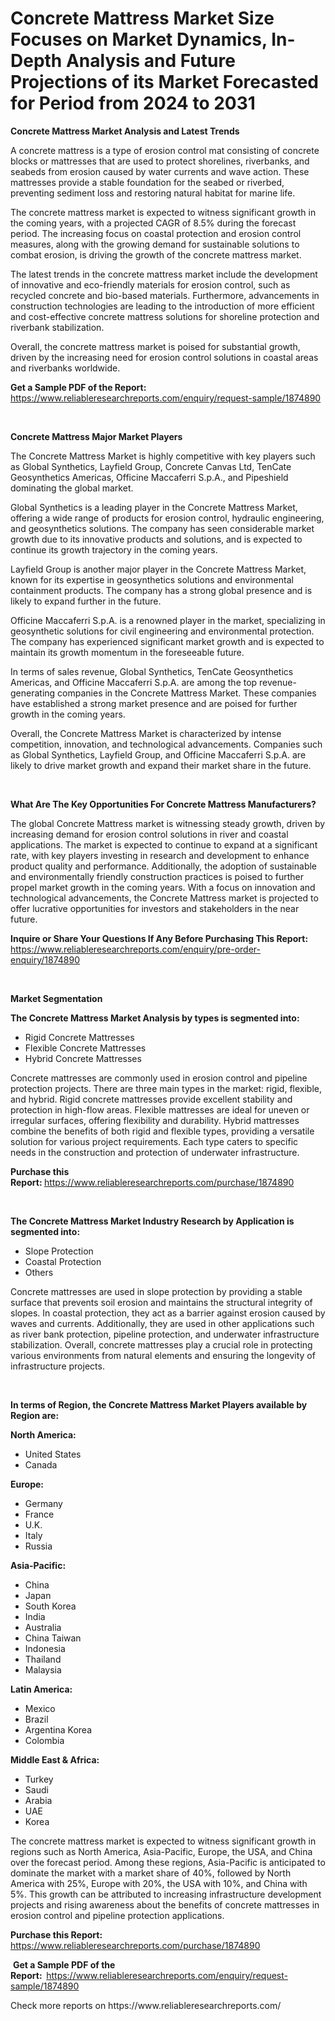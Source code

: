 <p><h1>Concrete Mattress Market Size Focuses on Market Dynamics, In-Depth Analysis and Future Projections of its Market Forecasted for Period from 2024 to 2031</h1></p><p><strong>Concrete Mattress Market Analysis and Latest Trends</strong></p>
<p><p>A concrete mattress is a type of erosion control mat consisting of concrete blocks or mattresses that are used to protect shorelines, riverbanks, and seabeds from erosion caused by water currents and wave action. These mattresses provide a stable foundation for the seabed or riverbed, preventing sediment loss and restoring natural habitat for marine life.</p><p>The concrete mattress market is expected to witness significant growth in the coming years, with a projected CAGR of 8.5% during the forecast period. The increasing focus on coastal protection and erosion control measures, along with the growing demand for sustainable solutions to combat erosion, is driving the growth of the concrete mattress market.</p><p>The latest trends in the concrete mattress market include the development of innovative and eco-friendly materials for erosion control, such as recycled concrete and bio-based materials. Furthermore, advancements in construction technologies are leading to the introduction of more efficient and cost-effective concrete mattress solutions for shoreline protection and riverbank stabilization.</p><p>Overall, the concrete mattress market is poised for substantial growth, driven by the increasing need for erosion control solutions in coastal areas and riverbanks worldwide.</p></p>
<p><strong>Get a Sample PDF of the Report:&nbsp;</strong> <a href="https://www.reliableresearchreports.com/enquiry/request-sample/1874890">https://www.reliableresearchreports.com/enquiry/request-sample/1874890</a></p>
<p>&nbsp;</p>
<p><strong>Concrete Mattress Major Market Players</strong></p>
<p><p>The Concrete Mattress Market is highly competitive with key players such as Global Synthetics, Layfield Group, Concrete Canvas Ltd, TenCate Geosynthetics Americas, Officine Maccaferri S.p.A., and Pipeshield dominating the global market. </p><p>Global Synthetics is a leading player in the Concrete Mattress Market, offering a wide range of products for erosion control, hydraulic engineering, and geosynthetics solutions. The company has seen considerable market growth due to its innovative products and solutions, and is expected to continue its growth trajectory in the coming years. </p><p>Layfield Group is another major player in the Concrete Mattress Market, known for its expertise in geosynthetics solutions and environmental containment products. The company has a strong global presence and is likely to expand further in the future. </p><p>Officine Maccaferri S.p.A. is a renowned player in the market, specializing in geosynthetic solutions for civil engineering and environmental protection. The company has experienced significant market growth and is expected to maintain its growth momentum in the foreseeable future. </p><p>In terms of sales revenue, Global Synthetics, TenCate Geosynthetics Americas, and Officine Maccaferri S.p.A. are among the top revenue-generating companies in the Concrete Mattress Market. These companies have established a strong market presence and are poised for further growth in the coming years. </p><p>Overall, the Concrete Mattress Market is characterized by intense competition, innovation, and technological advancements. Companies such as Global Synthetics, Layfield Group, and Officine Maccaferri S.p.A. are likely to drive market growth and expand their market share in the future.</p></p>
<p>&nbsp;</p>
<p><strong>What Are The Key Opportunities For Concrete Mattress Manufacturers?</strong></p>
<p><p>The global Concrete Mattress market is witnessing steady growth, driven by increasing demand for erosion control solutions in river and coastal applications. The market is expected to continue to expand at a significant rate, with key players investing in research and development to enhance product quality and performance. Additionally, the adoption of sustainable and environmentally friendly construction practices is poised to further propel market growth in the coming years. With a focus on innovation and technological advancements, the Concrete Mattress market is projected to offer lucrative opportunities for investors and stakeholders in the near future.</p></p>
<p><strong>Inquire or Share Your Questions If Any Before Purchasing This Report:</strong> <a href="https://www.reliableresearchreports.com/enquiry/pre-order-enquiry/1874890">https://www.reliableresearchreports.com/enquiry/pre-order-enquiry/1874890</a></p>
<p>&nbsp;</p>
<p><strong>Market Segmentation</strong></p>
<p><strong>The Concrete Mattress Market Analysis by types is segmented into:</strong></p>
<p><ul><li>Rigid Concrete Mattresses</li><li>Flexible Concrete Mattresses</li><li>Hybrid Concrete Mattresses</li></ul></p>
<p><p>Concrete mattresses are commonly used in erosion control and pipeline protection projects. There are three main types in the market: rigid, flexible, and hybrid. Rigid concrete mattresses provide excellent stability and protection in high-flow areas. Flexible mattresses are ideal for uneven or irregular surfaces, offering flexibility and durability. Hybrid mattresses combine the benefits of both rigid and flexible types, providing a versatile solution for various project requirements. Each type caters to specific needs in the construction and protection of underwater infrastructure.</p></p>
<p><strong>Purchase this Report:&nbsp;</strong><a href="https://www.reliableresearchreports.com/purchase/1874890">https://www.reliableresearchreports.com/purchase/1874890</a></p>
<p>&nbsp;</p>
<p><strong>The Concrete Mattress Market Industry Research by Application is segmented into:</strong></p>
<p><ul><li>Slope Protection</li><li>Coastal Protection</li><li>Others</li></ul></p>
<p><p>Concrete mattresses are used in slope protection by providing a stable surface that prevents soil erosion and maintains the structural integrity of slopes. In coastal protection, they act as a barrier against erosion caused by waves and currents. Additionally, they are used in other applications such as river bank protection, pipeline protection, and underwater infrastructure stabilization. Overall, concrete mattresses play a crucial role in protecting various environments from natural elements and ensuring the longevity of infrastructure projects.</p></p>
<p>&nbsp;</p>
<p><strong>In terms of Region, the Concrete Mattress Market Players available by Region are:</strong></p>
<p>
    <p> <strong> North America: </strong>
        <ul>
            <li>United States</li>
            <li>Canada</li>
        </ul>
        </p> 
    <p> <strong> Europe: </strong>
        <ul>
            <li>Germany</li>
            <li>France</li>
            <li>U.K.</li>
            <li>Italy</li>
            <li>Russia</li>
        </ul>
        </p> 
    <p> <strong> Asia-Pacific: </strong>
        <ul>
            <li>China</li>
            <li>Japan</li>
            <li>South Korea</li>
            <li>India</li>
            <li>Australia</li>
            <li>China Taiwan</li>
            <li>Indonesia</li>
            <li>Thailand</li>
            <li>Malaysia</li>
        </ul>
        </p> 
    <p> <strong> Latin America: </strong>
        <ul>
            <li>Mexico</li>
            <li>Brazil</li>
            <li>Argentina Korea</li>
            <li>Colombia</li>
        </ul>
        </p> 
    <p> <strong> Middle East & Africa: </strong>
        <ul>
            <li>Turkey</li>
            <li>Saudi</li>
            <li>Arabia</li>
            <li>UAE</li>
            <li>Korea</li>
        </ul>
    </p>
    </p>
<p><p>The concrete mattress market is expected to witness significant growth in regions such as North America, Asia-Pacific, Europe, the USA, and China over the forecast period. Among these regions, Asia-Pacific is anticipated to dominate the market with a market share of 40%, followed by North America with 25%, Europe with 20%, the USA with 10%, and China with 5%. This growth can be attributed to increasing infrastructure development projects and rising awareness about the benefits of concrete mattresses in erosion control and pipeline protection applications.</p></p>
<p><strong>Purchase this Report: </strong><a href="https://www.reliableresearchreports.com/purchase/1874890">https://www.reliableresearchreports.com/purchase/1874890</a></p>
<p>&nbsp;<strong>Get a Sample PDF of the Report:&nbsp;&nbsp;</strong><a href="https://www.reliableresearchreports.com/enquiry/request-sample/1874890">https://www.reliableresearchreports.com/enquiry/request-sample/1874890</a></p>
<p><strong></strong></p>
<p>Check more reports on https://www.reliableresearchreports.com/</p>